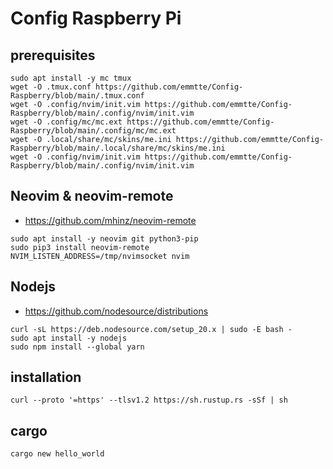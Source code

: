 # Config Raspberry Pi

## prerequisites
```
sudo apt install -y mc tmux
wget -O .tmux.conf https://github.com/emmtte/Config-Raspberry/blob/main/.tmux.conf
wget -O .config/nvim/init.vim https://github.com/emmtte/Config-Raspberry/blob/main/.config/nvim/init.vim
wget -O .config/mc/mc.ext https://github.com/emmtte/Config-Raspberry/blob/main/.config/mc/mc.ext
wget -O .local/share/mc/skins/me.ini https://github.com/emmtte/Config-Raspberry/blob/main/.local/share/mc/skins/me.ini
wget -O .config/nvim/init.vim https://github.com/emmtte/Config-Raspberry/blob/main/.config/nvim/init.vim
```

## Neovim & neovim-remote
- https://github.com/mhinz/neovim-remote
```
sudo apt install -y neovim git python3-pip
sudo pip3 install neovim-remote
NVIM_LISTEN_ADDRESS=/tmp/nvimsocket nvim
```

## Nodejs
- https://github.com/nodesource/distributions
```
curl -sL https://deb.nodesource.com/setup_20.x | sudo -E bash -
sudo apt install -y nodejs
sudo npm install --global yarn
```




## installation
```curl --proto '=https' --tlsv1.2 https://sh.rustup.rs -sSf | sh```

## cargo
```cargo new hello_world```

